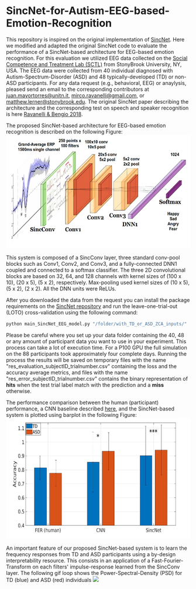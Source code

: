 # SincNet-for-Autism-EEG-based-Emotion-Recognition

This repository is inspired on the original implementation of [SincNet](https://github.com/mravanelli/SincNet). Here we modified and adapted the original SincNet code to evaluate the performance of a SincNet-based architecture for EEG-based emotion recognition. For this evaluation we utilized EEG data collected on the [Social Competence and Treatment Lab (SCTL)](https://www.lernerlab.com/) from StonyBrook University, NY, USA. The EEG data were collected from 40 individual diagnosed with Autism-Spectrum-Disorder (ASD) and 48 typically-developed (TD) or non-ASD participants. For any data request (e.g., behavioral, EEG) or anaylysis, pleased send an email to the corresponding contributors at juan.mayortorres@unitn.it, mirco.ravanelli@gmail.com, or matthew.lerner@stonybrook.edu. The original SincNet paper describing the architecture and the corresponding test on speech and speaker recognition is here [Ravanelli & Bengio 2018](https://arxiv.org/abs/1812.05920).

The proposed SincNet-based architecture for EEG-based emotion recognition is described on the following Figure:
<img src="https://github.com/meiyor/SincNet-for-Autism-EEG-based-Emotion-Recognition/blob/main/pipeline_sincnet_alone.jpg" width="900" height="310">

This system is composed of a SincConv layer, three standard conv-pool blocks such as Conv1, Conv2, and Conv3, and a fully-connected DNN1 coupled and connected to a softmax classifier. The three 2D convolutional blocks are based on 32, 64, and 128 channels with kernel sizes of (100 x 10), (20 x 5), (5 x 2), respectively. Max-pooling used kernel sizes of (10 x 5), (5 x 2), (2 x 2). All the DNN units were ReLUs.

After you downloaded the data from the request you can install the package requirements on the  [SincNet repository](https://github.com/mravanelli/SincNet) and run the leave-one-trial-out (LOTO) cross-validation using the following command: 
```python
python main_SincNet_EEG_model.py "/folder/with_TD_or_ASD_ZCA_inputs/"
```
Please be careful where you set up your data folder containing the 40, 48 or any amount of participant data you want to use in your experiment. This process can take a lot of execution time. For a P100 GPU the full simulation on the 88 participants took approximately four complete days. Running the process the results will be saved on temporary files with the name "res_evaluation_subjectID_trialnumber.csv" containing the loss and the accuracy average metrics, and files with the name "res_error_subjectID_trialnumber.csv" contains the binary representation of **hits** when the test trial label match with the prediction and a **miss** otherwise.

The performance comparison between the human (participant) performance, a CNN baseline described [here](https://github.com/meiyor/Deep-Learning-Emotion-Decoding-using-EEG-data-from-Autism-individuals), and the SincNet-based system is plotted using barplot in the following Figure:
<img src="https://github.com/meiyor/SincNet-for-Autism-EEG-based-Emotion-Recognition/blob/main/comp_sinc_paper_EMBC.jpg" width="700" height="330">

An important feature of our proposed SincNet-based system is to learn the frequency responses from TD and ASD participants using a by-design interpretability resource. This consists in an application of a Fast-Fourier-Transform on each filters' impulse-response learned from the SincConv layer. The following gif loop shows the Power-Spectral-Density (PSD) for TD (blue) and ASD (red) individuals
![](https://github.com/meiyor/SincNet-for-Autism-EEG-based-Emotion-Recognition/blob/main/output_more_summary_TD_ASD.gif)

